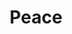 ---
pid: llp253
title: Peace
location_transcription: North Philly
coordinates: "[-75.14215851667, 39.996467530212]"
zipcode: 
gen_neighborhood: 
neighborhood: 
outside_phl: 
age: '11'
age_range: 6-13
instagram: 
image_file_name: llp_253.jpg
proposal_transcription: |-
  Peace is to be yourself

  love yourself just the way you are
topic: Inclusivity,Love
topic_summary: 0, 0
type: Other No Form
keywords_other: peace, acceptance, self-love
credit: Nykirah Reynolds
image_labels: 
twitter: 
facebook: 
permalink: "/monuments/llp253/"
layout: item-page
---